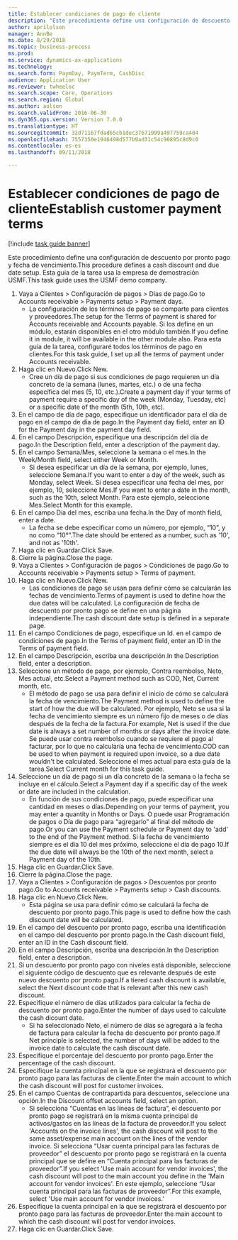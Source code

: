 ```yaml
--- 
title: Establecer condiciones de pago de cliente
description: "Este procedimiento define una configuración de descuento por pronto pago y fecha de vencimiento."
author: aprilolson
manager: AnnBe
ms.date: 8/29/2018
ms.topic: business-process
ms.prod: 
ms.service: dynamics-ax-applications
ms.technology: 
ms.search.form: PaymDay, PaymTerm, CashDisc
audience: Application User
ms.reviewer: twheeloc
ms.search.scope: Core, Operations
ms.search.region: Global
ms.author: aolson
ms.search.validFrom: 2016-06-30
ms.dyn365.ops.version: Version 7.0.0
ms.translationtype: HT
ms.sourcegitcommit: 32d71167fdad65cb1dec37671999a497759ca484
ms.openlocfilehash: 7557350e1946498d577b9ad31c54c90895c8d9c0
ms.contentlocale: es-es
ms.lasthandoff: 09/11/2018

---
```

# <a name="establish-customer-payment-terms"></a><span data-ttu-id="17cfd-103">Establecer condiciones de pago de cliente</span><span class="sxs-lookup"><span data-stu-id="17cfd-103">Establish customer payment terms</span></span>

[!include [task guide banner](../../includes/task-guide-banner.md)]

<span data-ttu-id="17cfd-104">Este procedimiento define una configuración de descuento por pronto pago y fecha de vencimiento.</span><span class="sxs-lookup"><span data-stu-id="17cfd-104">This procedure defines a cash discount and due date setup.</span></span> <span data-ttu-id="17cfd-105">Esta guía de la tarea usa la empresa de demostración USMF.</span><span class="sxs-lookup"><span data-stu-id="17cfd-105">This task guide uses the USMF demo company.</span></span>

1. <span data-ttu-id="17cfd-106">Vaya a Clientes > Configuración de pagos > Días de pago.</span><span class="sxs-lookup"><span data-stu-id="17cfd-106">Go to Accounts receivable > Payments setup > Payment days.</span></span>
    * <span data-ttu-id="17cfd-107">La configuración de los términos de pago se comparte para clientes y proveedores.</span><span class="sxs-lookup"><span data-stu-id="17cfd-107">The setup for the Terms of payment is shared for Accounts receivable and Accounts payable.</span></span> <span data-ttu-id="17cfd-108">Si los define en un módulo, estarán disponibles en el otro módulo también.</span><span class="sxs-lookup"><span data-stu-id="17cfd-108">If you define it in module, it will be available in the other module also.</span></span> <span data-ttu-id="17cfd-109">Para esta guía de la tarea, configuraré todos los términos de pago en clientes.</span><span class="sxs-lookup"><span data-stu-id="17cfd-109">For this task guide, I set up all the terms of payment under Accounts receivable.</span></span>  
2. <span data-ttu-id="17cfd-110">Haga clic en Nuevo.</span><span class="sxs-lookup"><span data-stu-id="17cfd-110">Click New.</span></span>
    * <span data-ttu-id="17cfd-111">Cree un día de pago si sus condiciones de pago requieren un día concreto de la semana (lunes, martes, etc.) o de una fecha específica del mes (5, 10, etc.).</span><span class="sxs-lookup"><span data-stu-id="17cfd-111">Create a payment day if your terms of payment require a specific day of the week (Monday, Tuesday, etc) or a specific date of the month (5th, 10th, etc).</span></span>  
3. <span data-ttu-id="17cfd-112">En el campo de día de pago, especifique un identificador para el día de pago en el campo de día de pago.</span><span class="sxs-lookup"><span data-stu-id="17cfd-112">In the Payment day field, enter an ID for the Payment day in the payment day field.</span></span>
4. <span data-ttu-id="17cfd-113">En el campo Descripción, especifique una descripción del día de pago.</span><span class="sxs-lookup"><span data-stu-id="17cfd-113">In the Description field, enter a description of the payment day.</span></span>
5. <span data-ttu-id="17cfd-114">En el campo Semana/Mes, seleccione la semana o el mes.</span><span class="sxs-lookup"><span data-stu-id="17cfd-114">In the Week/Month field, select either Week or Month.</span></span>
    * <span data-ttu-id="17cfd-115">Si desea especificar un día de la semana, por ejemplo, lunes, seleccione Semana.</span><span class="sxs-lookup"><span data-stu-id="17cfd-115">If you want to enter a day of the week, such as Monday, select Week.</span></span> <span data-ttu-id="17cfd-116">Si desea especificar una fecha del mes, por ejemplo, 10, seleccione Mes.</span><span class="sxs-lookup"><span data-stu-id="17cfd-116">If you want to enter a date in the month, such as the 10th, select Month.</span></span> <span data-ttu-id="17cfd-117">Para este ejemplo, seleccione Mes.</span><span class="sxs-lookup"><span data-stu-id="17cfd-117">Select Month for this example.</span></span>  
6. <span data-ttu-id="17cfd-118">En el campo Día del mes, escriba una fecha.</span><span class="sxs-lookup"><span data-stu-id="17cfd-118">In the Day of month field, enter a date.</span></span>
    * <span data-ttu-id="17cfd-119">La fecha se debe especificar como un número, por ejemplo, “10”, y no como “10°”.</span><span class="sxs-lookup"><span data-stu-id="17cfd-119">The date should be entered as a number, such as '10', and not as '10th'.</span></span>  
7. <span data-ttu-id="17cfd-120">Haga clic en Guardar.</span><span class="sxs-lookup"><span data-stu-id="17cfd-120">Click Save.</span></span>
8. <span data-ttu-id="17cfd-121">Cierre la página.</span><span class="sxs-lookup"><span data-stu-id="17cfd-121">Close the page.</span></span>
9. <span data-ttu-id="17cfd-122">Vaya a Clientes > Configuración de pagos > Condiciones de pago.</span><span class="sxs-lookup"><span data-stu-id="17cfd-122">Go to Accounts receivable > Payments setup > Terms of payment.</span></span>
10. <span data-ttu-id="17cfd-123">Haga clic en Nuevo.</span><span class="sxs-lookup"><span data-stu-id="17cfd-123">Click New.</span></span>
    * <span data-ttu-id="17cfd-124">Las condiciones de pago se usan para definir cómo se calcularán las fechas de vencimiento.</span><span class="sxs-lookup"><span data-stu-id="17cfd-124">Terms of payment is used to define how the due dates will be calculated.</span></span> <span data-ttu-id="17cfd-125">La configuración de fecha de descuento por pronto pago se define en una página independiente.</span><span class="sxs-lookup"><span data-stu-id="17cfd-125">The cash discount date setup is defined in a separate page.</span></span>  
11. <span data-ttu-id="17cfd-126">En el campo Condiciones de pago, especifique un Id. en el campo de condiciones de pago.</span><span class="sxs-lookup"><span data-stu-id="17cfd-126">In the Terms of payment field, enter an ID in the Terms of payment field.</span></span>
12. <span data-ttu-id="17cfd-127">En el campo Descripción, escriba una descripción.</span><span class="sxs-lookup"><span data-stu-id="17cfd-127">In the Description field, enter a description.</span></span>
13. <span data-ttu-id="17cfd-128">Seleccione un método de pago, por ejemplo, Contra reembolso, Neto, Mes actual, etc.</span><span class="sxs-lookup"><span data-stu-id="17cfd-128">Select a Payment method such as COD, Net, Current month, etc.</span></span>
    * <span data-ttu-id="17cfd-129">El método de pago se usa para definir el inicio de cómo se calculará la fecha de vencimiento.</span><span class="sxs-lookup"><span data-stu-id="17cfd-129">The Payment method is used to define the start of how the due will be calculated.</span></span>  <span data-ttu-id="17cfd-130">Por ejemplo, Neto se usa si la fecha de vencimiento siempre es un número fijo de meses o de días después de la fecha de la factura.</span><span class="sxs-lookup"><span data-stu-id="17cfd-130">For example, Net is used if the due date is always a set number of months or days after the invoice date.</span></span> <span data-ttu-id="17cfd-131">Se puede usar contra reembolso cuando se requiere el pago al facturar, por lo que no calcularía una fecha de vencimiento.</span><span class="sxs-lookup"><span data-stu-id="17cfd-131">COD can be used to when payment is required upon invoice, so a due date wouldn't be calculated.</span></span> <span data-ttu-id="17cfd-132">Seleccione el mes actual para esta guía de la tarea.</span><span class="sxs-lookup"><span data-stu-id="17cfd-132">Select Current month for this task guide.</span></span>  
14. <span data-ttu-id="17cfd-133">Seleccione un día de pago si un día concreto de la semana o la fecha se incluye en el cálculo.</span><span class="sxs-lookup"><span data-stu-id="17cfd-133">Select a Payment day if a specific day of the  week or date are included in the calculation.</span></span>
    * <span data-ttu-id="17cfd-134">En función de sus condiciones de pago, puede especificar una cantidad en meses o días.</span><span class="sxs-lookup"><span data-stu-id="17cfd-134">Depending on your terms of payment, you may enter a quantity in Months or Days.</span></span> <span data-ttu-id="17cfd-135">O puede usar Programación de pagos o Día de pago para “agregarlo” al final del método de pago.</span><span class="sxs-lookup"><span data-stu-id="17cfd-135">Or you can use the Payment schedule or Payment day to 'add' to the end of the Payment method.</span></span> <span data-ttu-id="17cfd-136">Si la fecha de vencimiento siempre es el día 10 del mes próximo, seleccione el día de pago 10.</span><span class="sxs-lookup"><span data-stu-id="17cfd-136">If the due date will always be the 10th of the next month, select a Payment day of the 10th.</span></span>  
15. <span data-ttu-id="17cfd-137">Haga clic en Guardar.</span><span class="sxs-lookup"><span data-stu-id="17cfd-137">Click Save.</span></span>
16. <span data-ttu-id="17cfd-138">Cierre la página.</span><span class="sxs-lookup"><span data-stu-id="17cfd-138">Close the page.</span></span>
17. <span data-ttu-id="17cfd-139">Vaya a Clientes > Configuración de pagos > Descuentos por pronto pago.</span><span class="sxs-lookup"><span data-stu-id="17cfd-139">Go to Accounts receivable > Payments setup > Cash discounts.</span></span>
18. <span data-ttu-id="17cfd-140">Haga clic en Nuevo.</span><span class="sxs-lookup"><span data-stu-id="17cfd-140">Click New.</span></span>
    * <span data-ttu-id="17cfd-141">Esta página se usa para definir cómo se calculará la fecha de descuento por pronto pago.</span><span class="sxs-lookup"><span data-stu-id="17cfd-141">This page is used to define how the cash discount date will be calculated.</span></span>  
19. <span data-ttu-id="17cfd-142">En el campo del descuento por pronto pago, escriba una identificación en el campo del descuento por pronto pago.</span><span class="sxs-lookup"><span data-stu-id="17cfd-142">In the Cash discount field, enter an ID in the Cash discount field.</span></span>
20. <span data-ttu-id="17cfd-143">En el campo Descripción, escriba una descripción.</span><span class="sxs-lookup"><span data-stu-id="17cfd-143">In the Description field, enter a description.</span></span>
21. <span data-ttu-id="17cfd-144">Si un descuento por pronto pago con niveles está disponible, seleccione el siguiente código de descuento que es relevante después de este nuevo descuento por pronto pago.</span><span class="sxs-lookup"><span data-stu-id="17cfd-144">If a tiered cash discount is available, select the Next discount code that is relevant after this new cash discount.</span></span>
22. <span data-ttu-id="17cfd-145">Especifique el número de días utilizados para calcular la fecha de descuento por pronto pago.</span><span class="sxs-lookup"><span data-stu-id="17cfd-145">Enter the number of days used to calculate the cash dicount date.</span></span>
    * <span data-ttu-id="17cfd-146">Si ha seleccionado Neto, el número de días se agregará a la fecha de factura para calcular la fecha de descuento por pronto pago.</span><span class="sxs-lookup"><span data-stu-id="17cfd-146">If Net principle is selected, the number of days will be added to the invoice date to calculate the cash discount date.</span></span>  
23. <span data-ttu-id="17cfd-147">Especifique el porcentaje del descuento por pronto pago.</span><span class="sxs-lookup"><span data-stu-id="17cfd-147">Enter the percentage of the cash discount.</span></span>
24. <span data-ttu-id="17cfd-148">Especifique la cuenta principal en la que se registrará el descuento por pronto pago para las facturas de cliente.</span><span class="sxs-lookup"><span data-stu-id="17cfd-148">Enter the main account to which the cash discount will post for customer invoices.</span></span>
25. <span data-ttu-id="17cfd-149">En el campo Cuentas de contrapartida para descuentos, seleccione una opción.</span><span class="sxs-lookup"><span data-stu-id="17cfd-149">In the Discount offset accounts field, select an option.</span></span>
    * <span data-ttu-id="17cfd-150">Si selecciona “Cuentas en las líneas de factura”, el descuento por pronto pago se registrará en la misma cuenta principal de activos/gastos en las líneas de la factura de proveedor.</span><span class="sxs-lookup"><span data-stu-id="17cfd-150">If you select 'Accounts on the invoice lines', the cash discount will post to the same asset/expense main account on the lines of the vendor invoice.</span></span> <span data-ttu-id="17cfd-151">Si selecciona “Usar cuenta principal para las facturas de proveedor” el descuento por pronto pago se registrará en la cuenta principal que se define en “Cuenta principal para las facturas de proveedor”.</span><span class="sxs-lookup"><span data-stu-id="17cfd-151">If you select 'Use main account for vendor invoices', the cash discount will post to the main account you define in the 'Main account for vendor invoices'.</span></span> <span data-ttu-id="17cfd-152">En este ejemplo, seleccione “Usar cuenta principal para las facturas de proveedor”.</span><span class="sxs-lookup"><span data-stu-id="17cfd-152">For this example, select 'Use main account for vendor invoices.'</span></span>  
26. <span data-ttu-id="17cfd-153">Especifique la cuenta principal en la que se registrará el descuento por pronto pago para las facturas de proveedor.</span><span class="sxs-lookup"><span data-stu-id="17cfd-153">Enter the main account to which the cash discount will post for vendor invoices.</span></span>
27. <span data-ttu-id="17cfd-154">Haga clic en Guardar.</span><span class="sxs-lookup"><span data-stu-id="17cfd-154">Click Save.</span></span>


